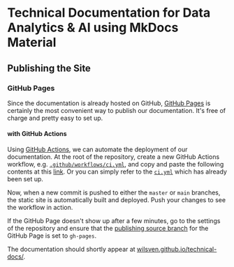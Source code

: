 # Technical Documentation for Data Analytics & AI using MkDocs Material

## Publishing the Site

### GitHub Pages

Since the documentation is already hosted on GitHub, [GitHub Pages](https://pages.github.com/) is
certainly the most convenient way to publish our documentation. It's free of charge and pretty easy
to set up.

#### with GitHub Actions

Using [GitHub Actions](https://github.com/features/actions), we can automate the deployment of our
documentation. At the root of the repository, create a new GitHub Actions workflow, e.g.
[`.github/workflows/ci.yml`](.github/workflows/ci.yml), and copy and paste the following contents at
this
[link](https://squidfunk.github.io/mkdocs-material/publishing-your-site/#:~:text=name%3A%20ci,gh%2Ddeploy%20%2D%2Dforce).
Or you can simply refer to the [`ci.yml`](.github/workflows/ci.yml) which has already been set up.

Now, when a new commit is pushed to either the `master` or `main` branches, the static site is
automatically built and deployed. Push your changes to see the workflow in action.

If the GitHub Page doesn't show up after a few minutes, go to the settings of the repository and
ensure that the
[publishing source branch](https://docs.github.com/en/pages/getting-started-with-github-pages/configuring-a-publishing-source-for-your-github-pages-site)
for the GitHub Page is set to `gh-pages`.

The documentation should shortly appear at
[wilsven.github.io/technical-docs/](https://wilsven.github.io/technical-docs/).
